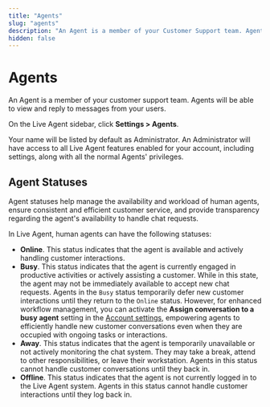 ```yaml
---
title: "Agents"
slug: "agents"
description: "An Agent is a member of your Customer Support team. Agents will be able to view and reply to messages from your users."
hidden: false 
---
```


# Agents

An Agent is a member of your customer support team. Agents will be able to view and reply to messages from your users.

On the Live Agent sidebar, click **Settings > Agents**.

 Your name will be listed by default as Administrator.
 An Administrator will have access to all Live Agent features enabled for your account,
 including settings, along with all the normal Agents' privileges.

## Agent Statuses

Agent statuses help manage the availability and workload of human agents, ensure consistent and efficient customer service, and provide transparency regarding the agent's availability to handle chat requests.

In Live Agent, human agents can have the following statuses:

- **Online**. This status indicates that the agent is available and actively handling customer interactions.
- **Busy**. This status indicates that the agent is currently engaged in productive activities or actively assisting a customer. While in this state, the agent may not be immediately available to accept new chat requests. Agents in the `Busy` status temporarily defer new customer interactions until they return to the `Online` status. However, for enhanced workflow management, you can activate the **Assign conversation to a busy agent** setting in the [Account settings](account-settings.md#auto-assign-conversations-to-a-busy-agent), empowering agents to efficiently handle new customer conversations even when they are occupied with ongoing tasks or interactions.
- **Away**. This status indicates that the agent is temporarily unavailable or not actively monitoring the chat system. They may take a break, attend to other responsibilities, or leave their workstation. Agents in this status cannot handle customer conversations until they back in.
- **Offline**. This status indicates that the agent is not currently logged in to the Live Agent system. Agents in this status cannot handle customer interactions until they log back in.